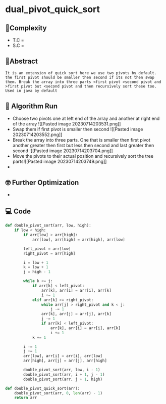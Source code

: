 # dual_pivot_quick_sort
## 🔨Complexity
- T.C = 
- S.C = 
## 📘Abstract
```ad-abstract
It is an extension of quick sort here we use two pivots by default. the first pivot should be smaller then second if its not then swap them. Break the array into three parts <first pivot >second pivot and >first pivot but <second pivot and then recursively sort these too.
Used in java by default
```
## 🏃 Algorithm Run
- Choose two pivots one at left end of the array and another at right end of the array ![[Pasted image 20230714203531.png]]
- Swap them if first pivot is smaller then second ![[Pasted image 20230714203552.png]]
- Break the array into three parts. One that is smaller then first pivot another greater then first but less then second and last greater then second ![[Pasted image 20230714203704.png]]
- Move the pivots to their actual position and recursively sort the tree parts![[Pasted image 20230714203749.png]]
- 
## 🤓 Further Optimization
- 
## 💻 Code
```python
def double_pivot_sort(arr, low, high):
    if low < high:
        if arr[low] > arr[high]:
            arr[low], arr[high] = arr[high], arr[low]

        left_pivot = arr[low]
        right_pivot = arr[high]

        i = low + 1
        k = low + 1
        j = high - 1

        while k <= j:
            if arr[k] < left_pivot:
                arr[k], arr[i] = arr[i], arr[k]
                i += 1
            elif arr[k] >= right_pivot:
                while arr[j] > right_pivot and k < j:
                    j -= 1
                arr[k], arr[j] = arr[j], arr[k]
                j -= 1
                if arr[k] < left_pivot:
                    arr[k], arr[i] = arr[i], arr[k]
                    i += 1
            k += 1

        i -= 1
        j += 1
        arr[low], arr[i] = arr[i], arr[low]
        arr[high], arr[j] = arr[j], arr[high]

        double_pivot_sort(arr, low, i - 1)
        double_pivot_sort(arr, i + 1, j - 1)
        double_pivot_sort(arr, j + 1, high)

def double_pivot_quick_sort(arr):
    double_pivot_sort(arr, 0, len(arr) - 1)
    return arr

```